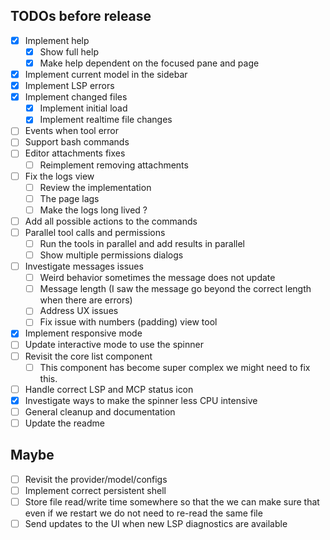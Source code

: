 ## TODOs before release

- [x] Implement help
  - [x] Show full help
  - [x] Make help dependent on the focused pane and page
- [x] Implement current model in the sidebar
- [x] Implement LSP errors
- [x] Implement changed files
  - [x] Implement initial load
  - [x] Implement realtime file changes
- [ ] Events when tool error
- [ ] Support bash commands
- [ ] Editor attachments fixes
  - [ ] Reimplement removing attachments
- [ ] Fix the logs view
  - [ ] Review the implementation
  - [ ] The page lags
  - [ ] Make the logs long lived ?
- [ ] Add all possible actions to the commands
- [ ] Parallel tool calls and permissions
  - [ ] Run the tools in parallel and add results in parallel
  - [ ] Show multiple permissions dialogs
- [ ] Investigate messages issues
  - [ ] Weird behavior sometimes the message does not update
  - [ ] Message length (I saw the message go beyond the correct length when there are errors)
  - [ ] Address UX issues
  - [ ] Fix issue with numbers (padding) view tool
- [x] Implement responsive mode
- [ ] Update interactive mode to use the spinner
- [ ] Revisit the core list component
  - [ ] This component has become super complex we might need to fix this.
- [ ] Handle correct LSP and MCP status icon
- [x] Investigate ways to make the spinner less CPU intensive
- [ ] General cleanup and documentation
- [ ] Update the readme

## Maybe

- [ ] Revisit the provider/model/configs
- [ ] Implement correct persistent shell
- [ ] Store file read/write time somewhere so that the we can make sure that even if we restart we do not need to re-read the same file
- [ ] Send updates to the UI when new LSP diagnostics are available
